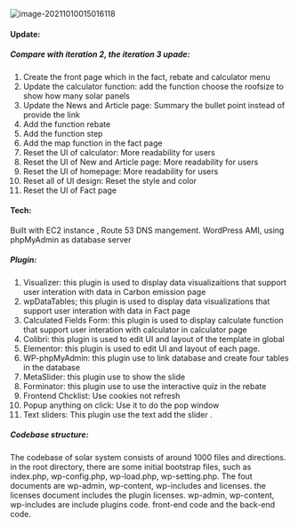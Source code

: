 



![image-20211010015016118](C:\Users\kjguo\AppData\Roaming\Typora\typora-user-images\image-20211010015016118.png)

#### Update:

##### Compare with iteration 2, the iteration 3 upade:

1. Create the front page which in the fact, rebate and calculator menu
2. Update the calculator function: add the function choose the roofsize to show how many solar panels
3. Update the News and Article page: Summary the bullet point instead of provide the link
4. Add the function rebate
5. Add the function step 
6. Add the map function in the fact page
7. Reset the UI of calculator:  More readability for users
8. Reset the UI of New and Article page: More readability for users
9. Reset the UI of homepage: More readability for users
10. Reset all of UI design: Reset the style and color
11. Reset the UI of Fact page





#### Tech:

Built with EC2 instance , Route 53 DNS mangement. WordPress AMI, using phpMyAdmin as database server

##### Plugin:

1. Visualizer: this plugin is used to display data visualizaitions that support user interation with data in Carbon emission page
2. wpDataTables; this plugin is used to display data visualizations that support user interation with data in Fact page
3. Calculated Fields Form: this plugin is used to display calculate function that support user interation with calculator in calculator page
4. Colibri: this plugin is used to edit UI and layout of the template in global
5. Elementor: this plugin is used to edit UI and layout of each page.
6. WP-phpMyAdmin:  this plugin use to link database and create four tables in the database
7. MetaSlider: this plugin use to show the slide
8. Forminator:  this plugin use to use the interactive quiz in the rebate
9. Frontend Chcklist: Use cookies not refresh
10. Popup anything on click: Use it to do the pop window
11. Text sliders: This plugin use the text add the slider .

##### Codebase structure:

The codebase of solar system consists of around 1000 files and directions. in the root directory, there are some initial bootstrap files, such as index.php, wp-config.php, wp-load.php, wp-setting.php. The fout documents are wp-admin, wp-content, wp-includes and licenses. the licenses document includes the plugin licenses. wp-admin, wp-content, wp-includes are include plugins code. front-end code and the back-end code.  

 